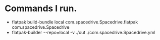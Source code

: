 # Commands I run.
- flatpak build-bundle local com.spacedrive.Spacedrive.flatpak com.spacedrive.Spacedrive
- flatpak-builder --repo=local -v ./out ./com.spacedrive.Spacedrive.yml